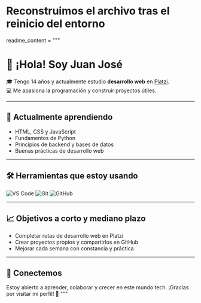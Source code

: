 # Reconstruimos el archivo tras el reinicio del entorno

readme_content = """
# 👋 ¡Hola! Soy Juan José

🎓 Tengo 14 años y actualmente estudio **desarrollo web** en [Platzi](https://platzi.com).  
💻 Me apasiona la programación y construir proyectos útiles.

---

## 🚀 Actualmente aprendiendo

- HTML, CSS y JavaScript  
- Fundamentos de Python  
- Principios de backend y bases de datos  
- Buenas prácticas de desarrollo web  

---

## 🛠️ Herramientas que estoy usando

![VS Code](https://img.shields.io/badge/Editor-VSCode-blue?logo=visualstudiocode&logoColor=white)
![Git](https://img.shields.io/badge/Control-Git-orange?logo=git&logoColor=white)
![GitHub](https://img.shields.io/badge/Repositorio-GitHub-black?logo=github)

---

## 📈 Objetivos a corto y mediano plazo

- Completar rutas de desarrollo web en Platzi  
- Crear proyectos propios y compartirlos en GitHub  
- Mejorar cada semana con constancia y práctica  

---

## 🤝 Conectemos

Estoy abierto a aprender, colaborar y crecer en este mundo tech. ¡Gracias por visitar mi perfil! 🙌
"""
